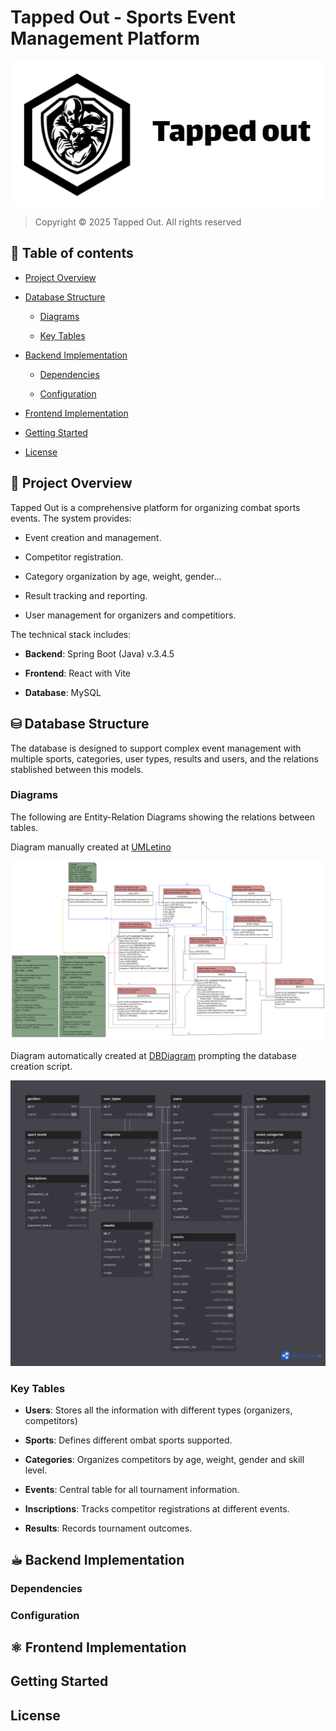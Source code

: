 # Tapped Out - Sports Event Management Platform

![TappedOut Logo](TappedOut_Full-logo.png)

> Copyright © 2025 Tapped Out. All rights reserved

## 📕 Table of contents

- [Project Overview](#🔎-project-overview)

- [Database Structure](#⛁-database-structure)

    - [Diagrams](#diagrams)

    - [Key Tables](#key-tables)

- [Backend Implementation](#☕︎-backend-implementation)

    - [Dependencies](#dependencies)

    - [Configuration](#configuration)

- [Frontend Implementation](#⚛-frontend-implementation)

- [Getting Started](#getting-started)

- [License](#license)

## 🔎 Project Overview

Tapped Out is a comprehensive platform for organizing combat sports events. The system provides:

- Event creation and management.

- Competitor registration.

- Category organization by age, weight, gender...

- Result tracking and reporting.

- User management for organizers and competitiors.

The technical stack includes:

- **Backend**: Spring Boot (Java) v.3.4.5

- **Frontend**: React with Vite

- **Database**: MySQL

## ⛁ Database Structure

The database is designed to support complex event management with multiple sports, categories, user types, results and users, and the relations stablished between this models.

### Diagrams

The following are Entity-Relation Diagrams showing the relations between tables.

Diagram manually created at [UMLetino](https://www.umletino.com/umletino.html)

![ER Diagram](Diagrams/TappedOut_ER-Diagram-01.png)

Diagram automatically created at [DBDiagram](https://dbdiagram.io/home) prompting the database creation script.

![ER Diagram](Diagrams/TappedOut_ER-Diagram.png)

### Key Tables

- **Users**: Stores all the information with different types (organizers, competitors)

- **Sports**: Defines different ombat sports supported.

- **Categories**: Organizes competitors by age, weight, gender and skill level.

- **Events**: Central table for all tournament information.

- **Inscriptions**: Tracks competitor registrations at different events.

- **Results**: Records tournament outcomes.

## ☕︎ Backend Implementation

### Dependencies

### Configuration

## ⚛ Frontend Implementation

## Getting Started

## License